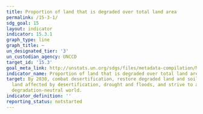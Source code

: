 ```yaml
---
title: Proportion of land that is degraded over total land area
permalink: /15-3-1/
sdg_goal: 15
layout: indicator
indicator: 15.3.1
graph_type: line
graph_title: ~
un_designated_tier: '3'
un_custodian_agency: UNCCD
target_id: '15.3'
goal_meta_link: http://unstats.un.org/sdgs/files/metadata-compilation/Metadata-Goal-15.pdf
indicator_name: Proportion of land that is degraded over total land area
target: By 2030, combat desertification, restore degraded land and soil, including
  land affected by desertification, drought and floods, and strive to achieve a land
  degradation-neutral world.
indicator_definition: ''
reporting_status: notstarted
---
```

